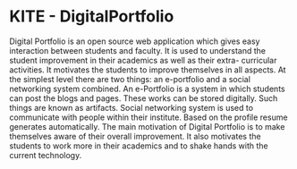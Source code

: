 # KITE - DigitalPortfolio 
Digital Portfolio is an open source web application which gives easy interaction between students and faculty.
It is used to understand the student improvement in their academics as well as their extra- curricular activities. 
It motivates the students to improve themselves in all aspects. 
At the simplest level there are two things: an e-portfolio and a social networking system combined.
An e-Portfolio is a system in which students can post the blogs and pages. These works can be stored digitally.
Such things are known as artifacts. Social networking system is used to communicate with people within their institute.
Based on the profile resume generates automatically.
The main motivation of Digital Portfolio is to make themselves aware of their overall improvement.
It also motivates the students to work more in their academics and to shake hands with the current technology.

